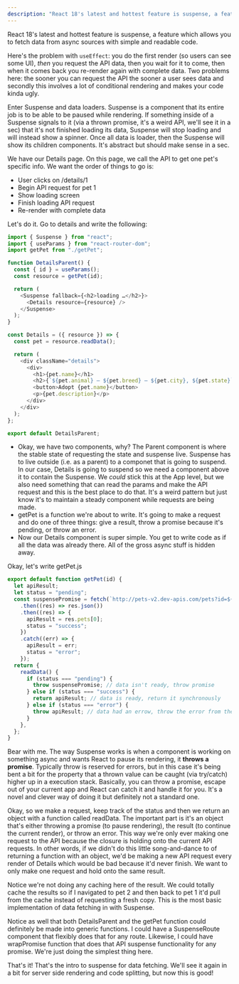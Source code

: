 ```yaml
---
description: "React 18's latest and hottest feature is suspense, a feature which allows you to fetch data from async sources with simple and readable code."
---
```


React 18's latest and hottest feature is suspense, a feature which allows you to fetch data from async sources with simple and readable code.

Here's the problem with `useEffect`: you do the first render (so users can see some UI), _then_ you request the API data, then you wait for it to come, then when it comes back you re-render again with complete data. Two problems here: the sooner you can request the API the sooner a user sees data and secondly this involves a lot of conditional rendering and makes your code kinda ugly.

Enter Suspense and data loaders. Suspense is a component that its entire job is to be able to be paused while rendering. If something inside of a Suspense signals to it (via a thrown promise, it's a weird API, we'll see it in a sec) that it's not finished loading its data, Suspense will stop loading and will instead show a spinner. Once all data is loader, then the Suspense will show its children components. It's abstract but should make sense in a sec.

We have our Details page. On this page, we call the API to get one pet's specific info. We want the order of things to go is:

- User clicks on /details/1
- Begin API request for pet 1
- Show loading screen
- Finish loading API request
- Re-render with complete data

Let's do it. Go to details and write the following:

```javascript
import { Suspense } from "react";
import { useParams } from "react-router-dom";
import getPet from "./getPet";

function DetailsParent() {
  const { id } = useParams();
  const resource = getPet(id);

  return (
    <Suspense fallback={<h2>loading …</h2>}>
      <Details resource={resource} />
    </Suspense>
  );
}

const Details = ({ resource }) => {
  const pet = resource.readData();

  return (
    <div className="details">
      <div>
        <h1>{pet.name}</h1>
        <h2>{`${pet.animal} — ${pet.breed} — ${pet.city}, ${pet.state}`}</h2>
        <button>Adopt {pet.name}</button>
        <p>{pet.description}</p>
      </div>
    </div>
  );
};

export default DetailsParent;
```

- Okay, we have two components, why? The Parent component is where the stable state of requesting the state and suspense live. Suspense has to live outside (i.e. as a parent) to a componet that is going to suspend. In our case, Details is going to suspend so we need a component above it to contain the Suspense. We _could_ stick this at the App level, but we also need something that can read the params and make the API request and this is the best place to do that. It's a weird pattern but just know it's to maintain a steady component while requests are being made.
- getPet is a function we're about to write. It's going to make a request and do one of three things: give a result, throw a promise because it's pending, or throw an error.
- Now our Details component is super simple. You get to write code as if all the data was already there. All of the gross async stuff is hidden away.

Okay, let's write getPet.js

```javascript
export default function getPet(id) {
  let apiResult;
  let status = "pending";
  const suspensePromise = fetch(`http://pets-v2.dev-apis.com/pets?id=${id}`)
    .then((res) => res.json())
    .then((res) => {
      apiResult = res.pets[0];
      status = "success";
    })
    .catch((err) => {
      apiResult = err;
      status = "error";
    });
  return {
    readData() {
      if (status === "pending") {
        throw suspensePromise; // data isn't ready, throw promise
      } else if (status === "success") {
        return apiResult; // data is ready, return it synchronously
      } else if (status === "error") {
        throw apiResult; // data had an errow, throw the error from the API
      }
    },
  };
}
```

Bear with me. The way Suspense works is when a component is working on something async and wants React to pause its rendering, it **throws a promise**. Typically throw is reserved for errors, but in this case it's being bent a bit for the property that a thrown value can be caught (via try/catch) higher up in a execution stack. Basically, you can throw a promise, escape out of your current app and React can catch it and handle it for you. It's a novel and clever way of doing it but definitely not a standard one.

Okay, so we make a request, keep track of the status and then we return an object with a function called readData. The important part is it's an object that's either throwing a promise (to pause rendering), the result (to continue the current render), or throw an error. This way we're only ever making one request to the API because the closure is holding onto the current API requests. In other words, if we didn't do this little song-and-dance to of returning a function with an object, we'd be making a new API request every render of Details which would be bad because it'd never finish. We want to only make one request and hold onto the same result.

Notice we're not doing any caching here of the result. We could totally cache the results so if I navigated to pet 2 and then back to pet 1 it'd pull from the cache instead of requesting a fresh copy. This is the most basic implementation of data fetching in with Suspense.

Notice as well that both DetailsParent and the getPet function could definitely be made into generic functions. I could have a SuspenseRoute component that flexibly does that for any route. Likewise, I could have wrapPromise function that does that API suspense functionality for any promise. We're just doing the simplest thing here.

That's it! That's the intro to suspense for data fetching. We'll see it again in a bit for server side rendering and code splitting, but now this is good!

<!--
This class has been showing you the latest APIs for React: hooks. Going forward, these sorts of components will be the default way of writing React. However, the class API still has its uses and isn't going anywhere anytime soon. In this section we're going to go through and learn the basics of it since there's still a lot class code out in the wild and the new API can't do _everything_ the old one can, so it's still useful in some cases.

Let's go make Details.js as a class.

```javascript
// replace Details.js
import { Component } from "react";
import { withRouter } from "react-router-dom";

class Details extends Component {
  constructor() {
    super();
    this.state = { loading: true };
  }

  async componentDidMount() {
    const res = await fetch(
      `http://pets-v2.dev-apis.com/pets?id=${this.props.match.params.id}`
    );
    const json = await res.json();
    this.setState(Object.assign({ loading: false }, json.pets[0]));
  }

  render() {
    console.log(this.state);

    if (this.state.loading) {
      return <h2>loading … </h2>;
    }

    const { animal, breed, city, state, description, name } = this.state;

    return (
      <div className="details">
        <div>
          <h1>{name}</h1>
          <h2>{`${animal} — ${breed} — ${city}, ${state}`}</h2>
          <button>Adopt {name}</button>
          <p>{description}</p>
        </div>
      </div>
    );
  }
}

export default withRouter(Details);
```

- Every class component extends `React.Component`. Every class component must have a render method that returns some sort of JSX / markup / call to `React.createElement`.
- Not every component needs to have a constructor. Many don't. I'll show you momentarily how you nearly never need to have one. In this case we need it to instantiate the state object (which we'll use instead of `useState`.) If you have a constructor, you _have_ to do the `super(props)` to make sure that the props are passed up to React so React can keep track of them.
- `componentDidMount` is a function that's called after the first rendering is completed. This pretty similar to a `useEffect` call that only calls the first time. This is typically where you want to do data fetching. It doesn't have to be async; we just made it async here to make the data fetching easy.
- Notice instead of getting props via parameters and state via `useState` we're getting it from the instance variables `this.state` and `this.props`. This is how it works with class components. Neither one will you mutate directly.
  - `this.state` is the mutable state of the component (like useState). You'll use `this.setState` to mutate it (don't modify it directly.)
  - `this.props` comes from the parent component, similar to parameter given to the render functions that we pull props out of.
- `withRouter()` is called a higher order component and is a bit of an advance concept. Basically we're composing functionality into our component via react-router. Think of `useParams`: it mixes in functionality from react-router by calling a hook. This is how you get that custom hook behavior of mixing in library functionality with class components. Redux does this too, but otherwise it's not overly common.

## Other lifecycle methods

This class doesn't cover all the lifecycle methods but you can imagine having different timings for different capabilities of a component can be useful. For example, if you have a set of props that come in and you need to filter those props before you display them, you can use `getDerivedStateFromProps`. Or if you need to react to your component being removed from the DOM (like if you're subscribing to an API and you need to dispose of the subscription) you can use `componentWillUnmount`.

There are lots more you can check out in [the React docs here][docs].

-->

[docs]: https://reactjs.org/docs/react-component.html
